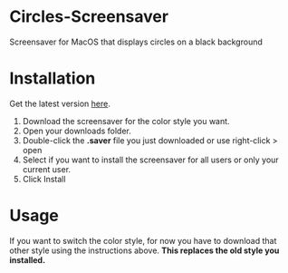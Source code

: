 # Circles-Screensaver
Screensaver for MacOS that displays circles on a black background

# Installation
Get the latest version [here](https://github.com/mark-vandenberg/Circles-Screensaver/releases "Circles-Screensaver/releases"). 
1. Download the screensaver for the color style you want.
2. Open your downloads folder.
3. Double-click the __.saver__ file you just downloaded or use right-click > open
4. Select if you want to install the screensaver for all users or only your current user.
5. Click Install

# Usage
If you want to switch the color style, for now you have to download that other style using the instructions above. __This replaces the old style you installed.__
